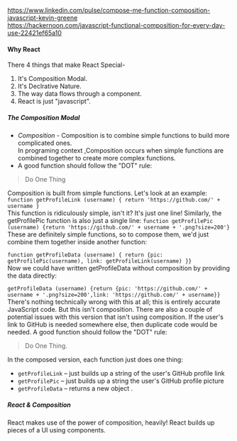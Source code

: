 https://www.linkedin.com/pulse/compose-me-function-composition-javascript-kevin-greene  
https://hackernoon.com/javascript-functional-composition-for-every-day-use-22421ef65a10

#### Why React  
There 4 things that make React Special-  
1. It's Composition Modal.
2. It's Declrative Nature.
3. The way data flows through a component.
4. React is just "javascript".

##### The Composition Modal
- *Composition* - Composition is to combine simple functions to build more complicated ones.  
In programing context ,Composition occurs when simple functions are combined together to create more complex functions.  
- A good function should follow the "DOT" rule:
> Do One Thing  

Composition is built from simple functions. Let's look at an example:  
```function getProfileLink (username) { return 'https://github.com/' + username }```  
This function is ridiculously simple, isn't it? It's just one line! Similarly, the getProfilePic function is also just a single line:
```function getProfilePic (username) {return 'https://github.com/' + username + '.png?size=200'}```  
These are definitely simple functions, so to compose them, we'd just combine them together inside another function:

```function getProfileData (username) { return {pic: getProfilePic(username), link: getProfileLink(username) }} ```   
Now we could have written getProfileData without composition by providing the data directly:

```getProfileData (username) {return {pic: 'https://github.com/' + username + '.png?size=200',link: 'https://github.com/' + username}}```  
There's nothing technically wrong with this at all; this is entirely accurate JavaScript code. But this isn't composition. 
There are also a couple of potential issues with this version that isn't using composition. If the user's link to GitHub is needed somewhere else, then duplicate code would be needed.
A good function should follow the "DOT" rule:

> Do One Thing.  

In the composed version, each function just does one thing:  
- `getProfileLink` – just builds up a string of the user's GitHub profile link  
- `getProfilePic` – just builds up a string the user's GitHub profile picture  
- `getProfileData` – returns a new object .

##### React & Composition  
React makes use of the power of composition, heavily! React builds up pieces of a UI using components.


